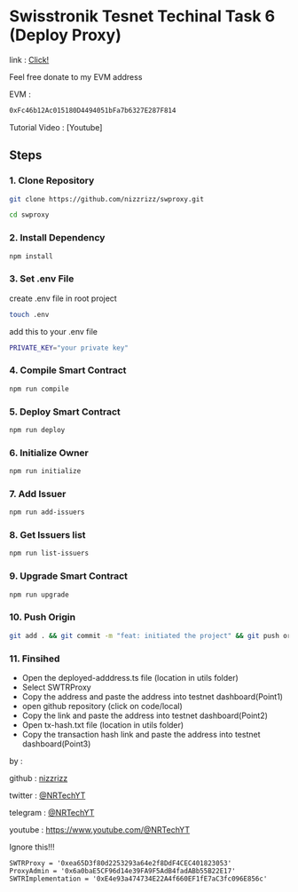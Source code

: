 # Swisstronik Tesnet Techinal Task 6 (Deploy Proxy)

link : [Click!](https://www.swisstronik.com/testnet2/dashboard)

Feel free donate to my EVM address

EVM :

```bash
0xFc46b12Ac015180D4494051bFa7b6327E287F814
```

Tutorial Video : [Youtube]

## Steps

### 1. Clone Repository

```bash
git clone https://github.com/nizzrizz/swproxy.git
```

```bash
cd swproxy
```

### 2. Install Dependency

```bash
npm install
```

### 3. Set .env File

create .env file in root project

```bash
touch .env
```

add this to your .env file

```bash
PRIVATE_KEY="your private key"
```

### 4. Compile Smart Contract

```bash
npm run compile
```

### 5. Deploy Smart Contract

```bash
npm run deploy
```

### 6. Initialize Owner

```bash
npm run initialize
```

### 7. Add Issuer

```bash
npm run add-issuers
```

### 8. Get Issuers list

```bash
npm run list-issuers
```

### 9. Upgrade Smart Contract

```bash
npm run upgrade
```

### 10. Push Origin

```bash
git add . && git commit -m "feat: initiated the project" && git push origin main
```

### 11. Finsihed

- Open the deployed-adddress.ts file (location in utils folder)
- Select SWTRProxy
- Copy the address and paste the address into testnet dashboard(Point1)
- open github repository (click on code/local)
- Copy the link and paste the address into testnet dashboard(Point2)
- Open tx-hash.txt file (location in utils folder)
- Copy the transaction hash link and paste the address into testnet dashboard(Point3)

by :

github : [nizzrizz](https://github.com/nizzrizz)

twitter : [@NRTechYT](https://twitter.com/NRTechYT)

telegram : [@NRTechYT](https://telegram.me/NRTechYT)

youtube : https://www.youtube.com/@NRTechYT

Ignore this!!!

```
SWTRProxy = '0xea65D3f80d2253293a64e2f8DdF4CEC401823053'
ProxyAdmin = '0x6a0baE5CF96d14e39FA9F5AdB4fadABb55B22E17'
SWTRImplementation = '0xE4e93a474734E22A4f660EF1fE7aC3fc096E856c'
```
